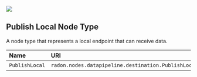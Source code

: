 ![](https://img.shields.io/badge/Status:-RELEASED-green)

## Publish Local Node Type

A node type that represents a local endpoint that can receive data.

| Name | URI | Version | Derived From |
|:---- |:--- |:------- |:------------ |
| `PublishLocal` | `radon.nodes.datapipeline.destination.PublishLocal` | 1.0.0 | `radon.nodes.datapipeline.destination.PublishDataEndPoint` |

